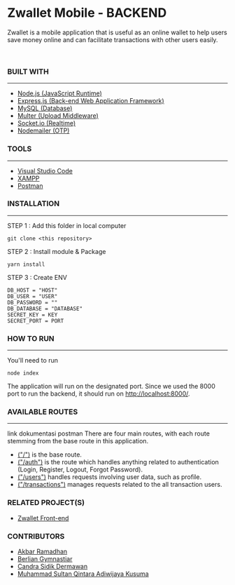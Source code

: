 # **Zwallet Mobile - BACKEND**

Zwallet is a mobile application that is useful as an online wallet to help users save money online and can facilitate transactions with other users easily.

<br>

### **BUILT WITH**

---

- [Node.js (JavaScript Runtime)](https://nodejs.org/en/)
- [Express.js (Back-end Web Application Framework)](https://expressjs.com/)
- [MySQL (Database)](https://www.mysql.com/)
- [Multer (Upload Middleware)](https://www.npmjs.com/package/multer)
- [Socket.io (Realtime)](https://socket.io/docs/v4/server-installation/)
- [Nodemailer (OTP)](https://nodemailer.com/about/)

### **TOOLS**

---

- [Visual Studio Code](https://code.visualstudio.com/)
- [XAMPP](https://www.apachefriends.org/index.html)
- [Postman](https://www.postman.com/)

### **INSTALLATION**

---

STEP 1 : Add this folder in local computer

```
git clone <this repository>
```

STEP 2 : Install module & Package

```
yarn install
```

STEP 3 : Create ENV

```
DB_HOST = "HOST"
DB_USER = "USER"
DB_PASSWORD = ""
DB_DATABASE = "DATABASE"
SECRET_KEY = KEY
SECRET_PORT = PORT
```

### **HOW TO RUN**

---

You'll need to run

```
node index
```

The application will run on the designated port. Since we used the 8000 port to run the backend, it should run on [http://localhost:8000/](http://localhost:8000/).
<br>

### **AVAILABLE ROUTES**

---

link dokumentasi postman
There are four main routes, with each route stemming from the base route in this application.

- [("/")](http://localhost:8000/) is the base route.
- [("/auth")](https://documenter.getpostman.com/view/16864421/UV5WEJc9#5abd0c28-d996-44fe-ae81-69a4087da3a1) is the route which handles anything related to authentication (Login, Register, Logout, Forgot Password).
- [("/users")](https://documenter.getpostman.com/view/16864421/UV5WEJc9#43335b07-61ef-49f1-b64e-585049cb6a2b) handles requests involving user data, such as profile.
- [("/transactions")](https://documenter.getpostman.com/view/16864421/UV5WEJc9#7fafa750-5949-4a58-a228-ffa93edbdc54) manages requests related to the all transaction users.
  <br>

### **RELATED PROJECT(S)**

- [Zwallet Front-end](https://github.com/sulthanqintara/Zwallet-b-23-client)

### **CONTRIBUTORS**

- [Akbar Ramadhan](https://github.com/akbrrmdhn)
- [Berlian Gymnastiar](https://github.com/Berliangymnastiar)
- [Candra Sidik Dermawan](https://github.com/candrasdkd)
- [Muhammad Sultan Qintara Adiwijaya Kusuma](https://github.com/sulthanqintara)
